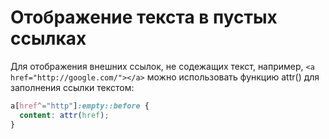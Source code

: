 # Отображение текста в пустых ссылках
Для отображения внешних ссылок, не содежащих текст, например, `<a href="http://google.com/"></a>` можно использовать функцию attr() для заполнения ссылки текстом:
```css 
a[href^="http"]:empty::before {
  content: attr(href);
}
```